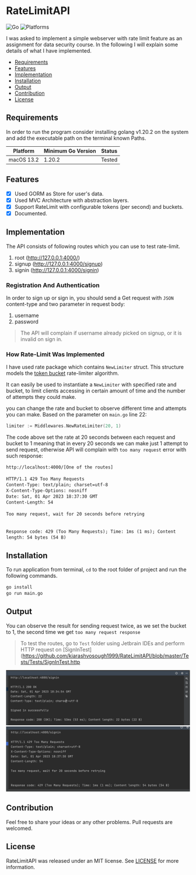 # RateLimitAPI

![Go](https://img.shields.io/badge/Go-1.20.2-blue?style=flat-square)
![Platforms](https://img.shields.io/badge/Platforms-Linux_macOS_Windows-yellowgreen?style=flat-square)

I was asked to implement a simple webserver with rate limit feature as an assignment for data security course.
In the following I will explain some details of what I have implemented.

- [Requirements](#requirements)
- [Features](#features)
- [Implementation](#implementation)
- [Installation](#installation)
- [Output](#output)
- [Contribution](#contribution)
- [License](#license)

## Requirements

In order to run the program consider installing golang v1.20.2 on the system and add the executable path on the terminal known Paths.

| Platform   | Minimum Go Version | Status |
|------------|--------------------|--------|
| macOS 13.2 | 1.20.2             | Tested |

## Features

- [x] Used GORM as Store for user's data.
- [x] Used MVC Architecture with abstraction layers.
- [x] Support RateLimit with configurable tokens (per second) and buckets.
- [x] Documented.

## Implementation

The API consists of following routes which you can use to test rate-limit.

1. root (http://127.0.0.1:4000/)
2. signup (http://127.0.0.1:4000/signup)
3. signin (http://127.0.0.1:4000/signin)

### Registration And Authentication

In order to sign up or sign in, you should send a Get request with `JSON` content-type and two parameter in request body:

1. username
2. password

> The API will complain if username already picked on signup, or it is invalid on sign in.

### How Rate-Limit Was Implemented

I have used rate package which contains `NewLimiter` struct.
This structure models the [token bucket](https://en.wikipedia.org/wiki/Token_bucket) rate-limiter algorithm.

It can easily be used to instantiate a `NewLimiter` with specified rate and bucket,
to limit clients accessing in certain amount of time and the number of attempts they could make.

you can change the rate and bucket to observe different time and attempts you can make.
Based on the parameter on `main.go` line 22:

```go
limiter := Middlewares.NewRateLimiter(20, 1)
```
The code above set the rate at 20 seconds between each request and bucket to 1 meaning that in every 20 seconds we can make just 1 attempt to send request, 
otherwise API will complain with `too many request` error with such response:

```plain
http://localhost:4000/[One of the routes]

HTTP/1.1 429 Too Many Requests
Content-Type: text/plain; charset=utf-8
X-Content-Type-Options: nosniff
Date: Sat, 01 Apr 2023 18:37:30 GMT
Content-Length: 54

Too many request, wait for 20 seconds before retrying


Response code: 429 (Too Many Requests); Time: 1ms (1 ms); Content length: 54 bytes (54 B)
```

## Installation

To run application from terminal, `cd` to the root folder of project and run the following commands.

```bash
go install
go run main.go
```

## Output

You can observe the result for sending request twice, as we set the bucket to 1, 
the second time we get `too many request response`

> To test the routes, go to `Test` folder using Jetbrain IDEs and perform HTTP request on [SignInTest](https://github.com/kiarashvosough1999/RateLimitAPI/blob/master/Tests/Tests/SignInTest.http

![](./screenshots/first.png)
![](./screenshots/second.png)

## Contribution

Feel free to share your ideas or any other problems. Pull requests are welcomed.

## License

RateLimitAPI was released under an MIT license. See [LICENSE](https://github.com/kiarashvosough1999/RateLimitAPI/blob/master/LICENSE) for more information.
